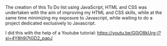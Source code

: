The creation of this To Do list using JavaScript, HTML and CSS was undertaken with the aim of improving my HTML and CSS skills, while at the same time minimizing my exposure to Javascript, while waiting to do a project dedicated exclusively to Javascript.

I did this with the help of a Youtube tutorial: 
https://youtu.be/G0jO8kUrg-I?si=4Y8h9j7tGD2_papJ





